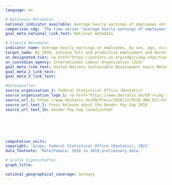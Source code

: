 ```yaml
---
language: en

# Nationale Metadaten
national_indicator_available: Average hourly earnings of employees <br> Gender Pay Gap
comparison_sdg: 'The time series "average hourly earnings of employees" is compliant with the global metadata. The gender pay gap is also mentioned in the metadata.'
goal_meta_national_link_text: National metadata

# Globale Metadaten
indicator_name: Average hourly earnings of employees, by sex, age, occupation and persons with disabilities
target_name: By 2030, achieve full and productive employment and decent work for all women and men, including for young people and persons with disabilities, and equal pay for work of equal value
un_designated_tier: <a href="https://unstats.un.org/sdgs/iaeg-sdgs/tier-classification/" title="Click here for more information on the UN tier classification.">Tier II</a>
un_custodian_agency: International Labour Organization (ILO)
goal_meta_link_text: United Nations Sustainable Development Goals Metadata
goal_meta_2_link_text: 
goal_meta_3_link_text: 

#Datenquellen
source_organisation_1: Federal Statistical Office (Destatis)
source_organisation_logo_1: <a href="https://www.destatis.de/EN"><img src="https://g205sdgs.github.io/sdg-indicators/public/OrgImgEn/destatis.png" alt="Logo destatis" style="height:60px; width:148px" /></a>
source_url_1: https://www.destatis.de/EN/Press/2020/12/PE20_484_621.html
source_url_text_1: Press Release about the Gender Pay Gap 2019
source_url_text_1b: Gender Pay Gap (unadjusted)






computation_units: 
copyright: '&copy; Federal Statistical Office (Destatis), 2021'
data_footnote: 'Male/Female: 2016 to 2019 preliminary data.'

# Grafik Eigenschaften
graph_title: 

national_geographical_coverage: Germany
---
```


<span></span>